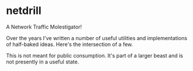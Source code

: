 # netdrill
A Network Traffic Molestigator!

Over the years I've written a number of useful utilities and implementations of
half-baked ideas. Here's the intersection of a few.

This is not meant for public consumption. It's part of a larger beast and is not presently in a useful state.
